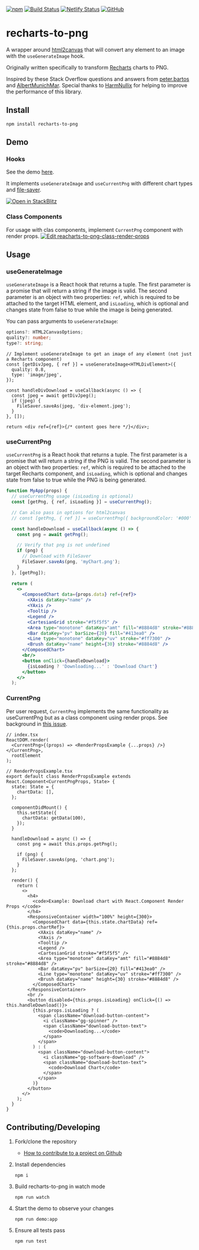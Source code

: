 [![npm](https://img.shields.io/npm/v/recharts-to-png)](https://www.npmjs.com/package/recharts-to-png)
[![Build Status](https://travis-ci.com/brammitch/recharts-to-png.svg?branch=master)](https://app.travis-ci.com/github/brammitch/recharts-to-png)
[![Netlify Status](https://api.netlify.com/api/v1/badges/35b3343e-3abe-4c8b-bd68-e74e2e043a3d/deploy-status)](https://app.netlify.com/sites/recharts-to-png/deploys)
[![GitHub](https://img.shields.io/github/license/brammitch/recharts-to-png)](LICENSE)

# recharts-to-png

A wrapper around [html2canvas](https://github.com/niklasvh/html2canvas) that will convert any element to an image with the `useGenerateImage` hook.

Originally written specifically to transform [Recharts](https://github.com/recharts/recharts) charts to PNG.

Inspired by these Stack Overflow questions and answers from [peter.bartos](https://stackoverflow.com/questions/45086005/recharts-component-to-png/56223127?noredirect=1#comment100914961_56223127) and [AlbertMunichMar](https://stackoverflow.com/questions/57206626/download-chart-as-png-format-in-react-without-overwriting-the-dom). Special thanks to [HarmNullix](https://github.com/brammitch/recharts-to-png/issues/160#issuecomment-852812993) for helping to improve the performance of this library.

## Install

```
npm install recharts-to-png
```

## Demo

### Hooks

See the demo [here](https://recharts-to-png.netlify.app/).

It implements `useGenerateImage` and `useCurrentPng` with different chart types and [file-saver](https://www.npmjs.com/package/file-saver).

[![Open in StackBlitz](https://developer.stackblitz.com/img/open_in_stackblitz.svg)](https://stackblitz.com/github/brammitch/recharts-to-png-demo?file=src%2FApp.tsx)

### Class Components

For usage with clas components, implement `CurrentPng` component with render props.
[![Edit reacharts-to-png-class-render-props](https://codesandbox.io/static/img/play-codesandbox.svg)](https://codesandbox.io/p/sandbox/reacharts-to-png-class-render-props-vk4jbl)

## Usage

### useGenerateImage

`useGenerateImage` is a React hook that returns a tuple. The first parameter is a promise that will return a string if the image is valid. The second parameter is an object with two properties: `ref`, which is required to be attached to the target HTML element, and `isLoading`, which is optional and changes state from false to true while the image is being generated.

You can pass arguments to `useGenerateImage`:

```ts
options?: HTML2CanvasOptions;
quality?: number;
type?: string;
```

```tsx
// Implement useGenerateImage to get an image of any element (not just a Recharts component)
const [getDivJpeg, { ref }] = useGenerateImage<HTMLDivElement>({
  quality: 0.8,
  type: 'image/jpeg',
});

const handleDivDownload = useCallback(async () => {
  const jpeg = await getDivJpeg();
  if (jpeg) {
    FileSaver.saveAs(jpeg, 'div-element.jpeg');
  }
}, []);

return <div ref={ref}>{/* content goes here */}</div>;
```

### useCurrentPng

`useCurrentPng` is a React hook that returns a tuple. The first parameter is a promise that will return a string if the PNG is valid. The second parameter is an object with two properties: `ref`, which is required to be attached to the target Recharts component, and `isLoading`, which is optional and changes state from false to true while the PNG is being generated.

```jsx
function MyApp(props) {
  // useCurrentPng usage (isLoading is optional)
  const [getPng, { ref, isLoading }] = useCurrentPng();

  // Can also pass in options for html2canvas
  // const [getPng, { ref }] = useCurrentPng({ backgroundColor: '#000' });

  const handleDownload = useCallback(async () => {
    const png = await getPng();

    // Verify that png is not undefined
    if (png) {
      // Download with FileSaver
      FileSaver.saveAs(png, 'myChart.png');
    }
  }, [getPng]);

  return (
    <>
      <ComposedChart data={props.data} ref={ref}>
        <XAxis dataKey="name" />
        <YAxis />
        <Tooltip />
        <Legend />
        <CartesianGrid stroke="#f5f5f5" />
        <Area type="monotone" dataKey="amt" fill="#8884d8" stroke="#8884d8" />
        <Bar dataKey="pv" barSize={20} fill="#413ea0" />
        <Line type="monotone" dataKey="uv" stroke="#ff7300" />
        <Brush dataKey="name" height={30} stroke="#8884d8" />
      </ComposedChart>
      <br/>
      <button onClick={handleDownload}>
        {isLoading ? 'Downloading...' : 'Download Chart'}
      </button>
    </>
  );

```

### CurrentPng

Per user request, `CurrentPng` implements the same functionality as useCurrentPng but as a class component using render props. See background in [this issue](https://github.com/brammitch/recharts-to-png/issues/445).

```tsx
// index.tsx
ReactDOM.render(
  <CurrentPng>{(props) => <RenderPropsExample {...props} />}</CurrentPng>,
  rootElement
);

// RenderPropsExample.tsx
export default class RenderPropsExample extends React.Component<CurrentPngProps, State> {
  state: State = {
    chartData: [],
  };

  componentDidMount() {
    this.setState({
      chartData: getData(100),
    });
  }

  handleDownload = async () => {
    const png = await this.props.getPng();

    if (png) {
      FileSaver.saveAs(png, 'chart.png');
    }
  };

  render() {
    return (
      <>
        <h4>
          <code>Example: Download chart with React.Component Render Props </code>
        </h4>
        <ResponsiveContainer width="100%" height={300}>
          <ComposedChart data={this.state.chartData} ref={this.props.chartRef}>
            <XAxis dataKey="name" />
            <YAxis />
            <Tooltip />
            <Legend />
            <CartesianGrid stroke="#f5f5f5" />
            <Area type="monotone" dataKey="amt" fill="#8884d8" stroke="#8884d8" />
            <Bar dataKey="pv" barSize={20} fill="#413ea0" />
            <Line type="monotone" dataKey="uv" stroke="#ff7300" />
            <Brush dataKey="name" height={30} stroke="#8884d8" />
          </ComposedChart>
        </ResponsiveContainer>
        <br />
        <button disabled={this.props.isLoading} onClick={() => this.handleDownload()}>
          {this.props.isLoading ? (
            <span className="download-button-content">
              <i className="gg-spinner" />
              <span className="download-button-text">
                <code>Downloading...</code>
              </span>
            </span>
          ) : (
            <span className="download-button-content">
              <i className="gg-software-download" />
              <span className="download-button-text">
                <code>Download Chart</code>
              </span>
            </span>
          )}
        </button>
      </>
    );
  }
}
```

## Contributing/Developing

1. Fork/clone the repository
   - [How to contribute to a project on Github](https://gist.github.com/MarcDiethelm/7303312)
1. Install dependencies

   ```
   npm i
   ```

1. Build recharts-to-png in watch mode

   ```
   npm run watch
   ```

1. Start the demo to observe your changes

   ```
   npm run demo:app
   ```

1. Ensure all tests pass

   ```
   npm run test
   ```
